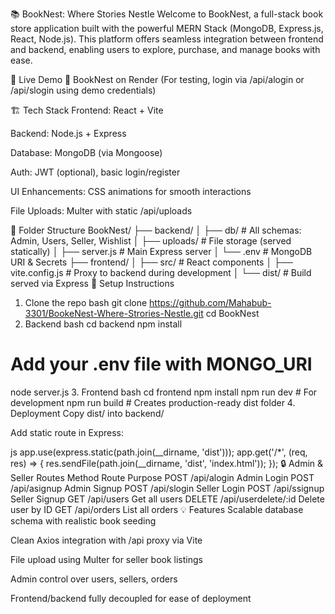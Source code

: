 📚 BookNest: Where Stories Nestle
Welcome to BookNest, a full-stack book store application built with the powerful MERN Stack (MongoDB, Express.js, React, Node.js). This platform offers seamless integration between frontend and backend, enabling users to explore, purchase, and manage books with ease.

🚀 Live Demo
📍 BookNest on Render (For testing, login via /api/alogin or /api/slogin using demo credentials)

🏗️ Tech Stack
Frontend: React + Vite

Backend: Node.js + Express

Database: MongoDB (via Mongoose)

Auth: JWT (optional), basic login/register

UI Enhancements: CSS animations for smooth interactions

File Uploads: Multer with static /api/uploads

📁 Folder Structure
BookNest/
├── backend/
│   ├── db/               # All schemas: Admin, Users, Seller, Wishlist
│   ├── uploads/          # File storage (served statically)
│   ├── server.js         # Main Express server
│   └── .env              # MongoDB URI & Secrets
├── frontend/
│   ├── src/              # React components
│   ├── vite.config.js    # Proxy to backend during development
│   └── dist/             # Build served via Express
🔧 Setup Instructions
1. Clone the repo
bash
git clone https://github.com/Mahabub-3301/BookeNest-Where-Strories-Nestle.git
cd BookNest
2. Backend
bash
cd backend
npm install
# Add your .env file with MONGO_URI
node server.js
3. Frontend
bash
cd frontend
npm install
npm run dev     # For development
npm run build   # Creates production-ready dist folder
4. Deployment
Copy dist/ into backend/

Add static route in Express:

js
app.use(express.static(path.join(__dirname, 'dist')));
app.get('/*', (req, res) => {
  res.sendFile(path.join(__dirname, 'dist', 'index.html'));
});
🔒 Admin & Seller Routes
Method	Route	Purpose
POST	/api/alogin	Admin Login
POST	/api/asignup	Admin Signup
POST	/api/slogin	Seller Login
POST	/api/ssignup	Seller Signup
GET	/api/users	Get all users
DELETE	/api/userdelete/:id	Delete user by ID
GET	/api/orders	List all orders
💡 Features
Scalable database schema with realistic book seeding

Clean Axios integration with /api proxy via Vite

File upload using Multer for seller book listings

Admin control over users, sellers, orders

Frontend/backend fully decoupled for ease of deployment